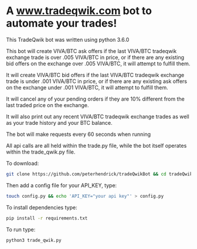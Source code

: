 A www.tradeqwik.com bot to automate your trades!
=======

This TradeQwik bot was written using python 3.6.0

This bot will create VIVA/BTC ask offers if the last VIVA/BTC tradeqwik exchange trade is over .005 VIVA/BTC in price,
or if there are any existing bid offers on the exchange over .005 VIVA/BTC, it will attempt to fulfill them.

It will create VIVA/BTC bid offers if the last VIVA/BTC tradeqwik exchange trade is under .001 VIVA/BTC in price,
or if there are any existing ask offers on the exchange under .001 VIVA/BTC, it will attempt to fulfill them.

It will cancel any of your pending orders if they are 10% different from the last traded price on the exchange.

It will also print out any recent VIVA/BTC tradeqwik exchange trades as well as your trade history and your BTC balance.

The bot will make requests every 60 seconds when running

All api calls are all held within the trade.py file, while the bot itself operates within the trade_qwik.py file.


To download:

```bash
git clone https://github.com/peterhendrick/tradeQwikBot && cd tradeQwikBot
```

Then add a config file for your API_KEY, type:

```bash
touch config.py && echo 'API_KEY="your api key"' > config.py
```

To install dependencies type:

```bash
pip install -r requirements.txt
```

To run type:

```bash
python3 trade_qwik.py
```
